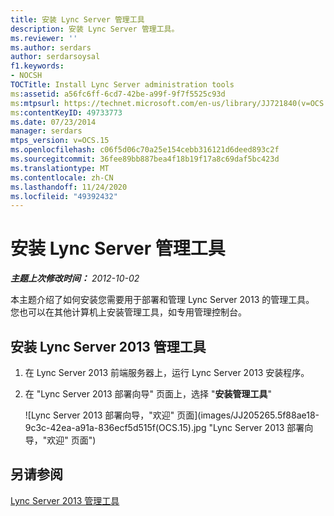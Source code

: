 ```yaml
---
title: 安装 Lync Server 管理工具
description: 安装 Lync Server 管理工具。
ms.reviewer: ''
ms.author: serdars
author: serdarsoysal
f1.keywords:
- NOCSH
TOCTitle: Install Lync Server administration tools
ms:assetid: a56fc6ff-6cd7-42be-a99f-9f7f5525c93d
ms:mtpsurl: https://technet.microsoft.com/en-us/library/JJ721840(v=OCS.15)
ms:contentKeyID: 49733773
ms.date: 07/23/2014
manager: serdars
mtps_version: v=OCS.15
ms.openlocfilehash: c06f5d06c70a25e154cebb316121d6deed893c2f
ms.sourcegitcommit: 36fee89bb887bea4f18b19f17a8c69daf5bc423d
ms.translationtype: MT
ms.contentlocale: zh-CN
ms.lasthandoff: 11/24/2020
ms.locfileid: "49392432"
---
```

# <a name="install-lync-server-administration-tools"></a>安装 Lync Server 管理工具

<div data-xmlns="http://www.w3.org/1999/xhtml">

<div class="topic" data-xmlns="http://www.w3.org/1999/xhtml" data-msxsl="urn:schemas-microsoft-com:xslt" data-cs="https://msdn.microsoft.com/">

<div data-asp="https://msdn2.microsoft.com/asp">



</div>

<div id="mainSection">

<div id="mainBody">

<span> </span>

_**主题上次修改时间：** 2012-10-02_

本主题介绍了如何安装您需要用于部署和管理 Lync Server 2013 的管理工具。 您也可以在其他计算机上安装管理工具，如专用管理控制台。

<div>

## <a name="to-install-the-lync-server-2013-administrative-tools"></a>安装 Lync Server 2013 管理工具

1.  在 Lync Server 2013 前端服务器上，运行 Lync Server 2013 安装程序。

2.  在 "Lync Server 2013 部署向导" 页面上，选择 "**安装管理工具**"
    
    ![Lync Server 2013 部署向导，"欢迎" 页面](images/JJ205265.5f88ae18-9c3c-42ea-a91a-836ecf5d515f(OCS.15).jpg "Lync Server 2013 部署向导，"欢迎" 页面")

</div>

<div>

## <a name="see-also"></a>另请参阅


[Lync Server 2013 管理工具](lync-server-2013-lync-server-administrative-tools.md)  
  

</div>

</div>

<span> </span>

</div>

</div>

</div>

